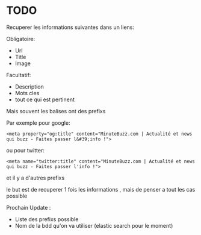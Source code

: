 # TODO

Recuperer les informations suivantes dans un liens:

Obligatoire:

- Url
- Title
- Image

Facultatif:

- Description
- Mots cles
- tout ce qui est pertinent


Mais souvent les balises ont des prefixs

Par exemple pour google:
```
<meta property="og:title" content="MinuteBuzz.com | Actualité et news qui buzz - Faites passer l&#39;info !">
```
ou pour twitter:
```
<meta name="twitter:title" content="MinuteBuzz.com | Actualité et news qui buzz - Faites passer l'info !">
```
et il y a d'autres prefixs

le but est de recuperer 1 fois les informations , mais de penser a tout les cas possible

Prochain Update :

- Liste des prefixs possible
- Nom de la bdd qu'on va utiliser (elastic search pour le moment)
